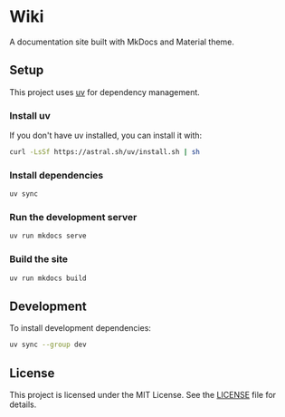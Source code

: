 # Wiki

A documentation site built with MkDocs and Material theme.

## Setup

This project uses [uv](https://github.com/astral-sh/uv) for dependency management.

### Install uv

If you don't have uv installed, you can install it with:

```bash
curl -LsSf https://astral.sh/uv/install.sh | sh
```

### Install dependencies

```bash
uv sync
```

### Run the development server

```bash
uv run mkdocs serve
```

### Build the site

```bash
uv run mkdocs build
```

## Development

To install development dependencies:

```bash
uv sync --group dev
```

## License

This project is licensed under the MIT License. See the [LICENSE](./LICENSE) file for details.
